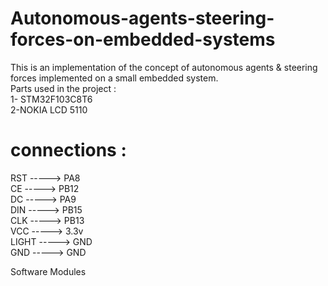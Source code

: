 # Autonomous-agents-steering-forces-on-embedded-systems
This is an implementation of the concept of autonomous agents &amp; steering forces implemented on a small embedded system.  
Parts used in the project :  
1- STM32F103C8T6  
2-NOKIA LCD 5110  
  
# connections :                                                                                                                        

RST   -----> PA8  
CE    -----> PB12  
DC    -----> PA9  
DIN   -----> PB15  
CLK   -----> PB13  
VCC   -----> 3.3v  
LIGHT -----> GND  
GND   -----> GND  

Software Modules
